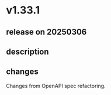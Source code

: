# v1.33.1

## release on 20250306

## description

## changes

Changes from OpenAPI spec refactoring.


